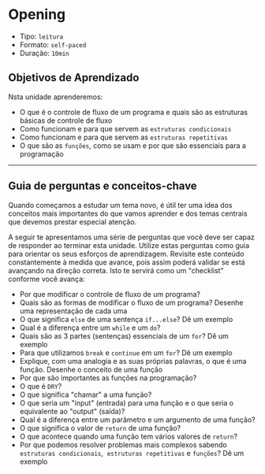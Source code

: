 # Opening

* Tipo: `leitura`
* Formato: `self-paced`
* Duração: `10min`

## Objetivos de Aprendizado

Nsta unidade aprenderemos:

* O que é o controle de fluxo de um programa e quais são as estruturas básicas
  de controle de fluxo
* Como funcionam e para que servem as `estruturas condicionais`
* Como funcionam e para que servem as `estruturas repetitivas`
* O que são as `funções`, como se usam e por que são essenciais para a
  programação


***

## Guia de perguntas e conceitos-chave

Quando começamos a estudar um tema novo, é útil ter uma idea dos conceitos mais
importantes do que vamos aprender e dos temas centrais que devemos prestar
especial atenção.

A seguir te apresentamos uma série de perguntas que você deve ser capaz de
responder ao terminar esta unidade. Utilize estas perguntas como guia para
orientar os seus esforços de aprendizagem. Revisite este conteúdo constantemente
à medida que avance, pois assim poderá validar se está avançando na direção
correta. Isto te servirá como um "checklist" conforme você avança:

* Por que modificar o controle de fluxo de um programa?
* Quais são as formas de modificar o fluxo de um programa? Desenhe uma
  representação de cada uma
* O que significa `else` de uma sentença `if...else`? Dê um exemplo
* Qual é a diferença entre um `while` e um `do`?
* Quais são as 3 partes (sentenças) essenciais de um `for`? Dê um exemplo
* Para que utilizamos `break` e `continue` em um `for`? Dê um exemplo
* Explique, com uma analogia e as suas próprias palavras, o que é uma função.
  Desenhe o conceito de uma função
* Por que são importantes as funções na programação?
* O que é `DRY`?
* O que significa "chamar" a uma função?
* O que seria um "input" (entrada) para uma função e o que seria o equivalente
  ao "output" (saída)?
* Qual é a diferença entre um parâmetro e um argumento de uma função?
* O que significa o valor de `return` de uma função?
* O que acontece quando uma função tem vários valores de `return`?
* Por que podemos resolver problemas mais complexos sabendo `estruturas
  condicionais`,  `estruturas repetitivas` e `funções`? Dê um exemplo
